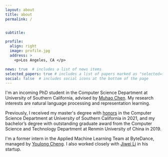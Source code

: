 ```yaml
---
layout: about
title: about
permalink: /


subtitle: 

profile:
  align: right
  image: profile.jpg
  address: >
    <p>Los Angeles, CA </p>

news: true  # includes a list of news items
selected_papers: true # includes a list of papers marked as "selected={true}"
social: false  # includes social icons at the bottom of the page
---
```


I'm an incoming PhD student in the Computer Science Department at University of Southern California, advised by [Muhao Chen](https://muhaochen.github.io).
My research interests are natural language processing and representation learning. 

Previously, I received my master's degree with [honors](https://www.cs.usc.edu/academic-programs/masters/cs_ms_honors/) in the Computer Science Department at University of Southern California in 2021, and my bachelor’s degree with outstanding graduate award from the Computer Science and Technology Department at Renmin University of China in 2019. 

I'm a former intern in the Applied Machine Learning Team at ByteDance, managed by [Youlong Cheng](https://www.linkedin.com/in/youlongcheng/).
I also worked closely with [Jiwei Li](https://nlp.stanford.edu/~bdlijiwei/) in his startup.
